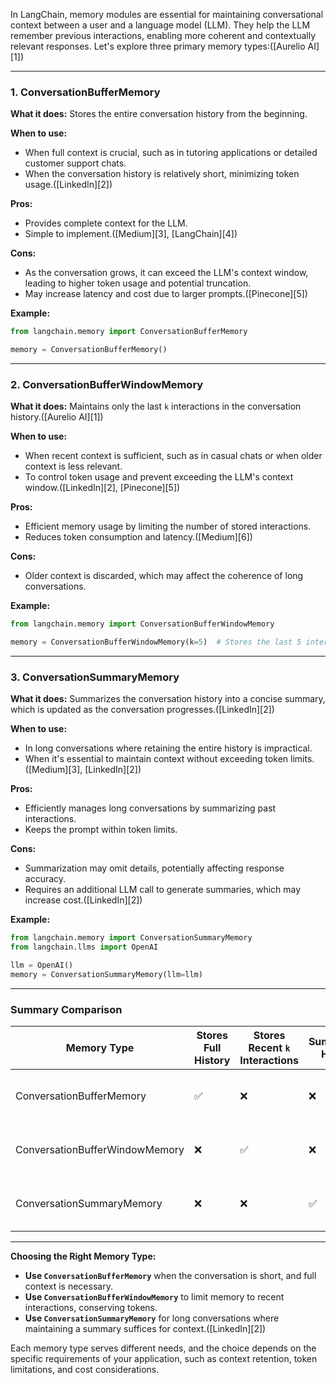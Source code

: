 In LangChain, memory modules are essential for maintaining conversational context between a user and a language model (LLM). They help the LLM remember previous interactions, enabling more coherent and contextually relevant responses. Let's explore three primary memory types:([Aurelio AI][1])

---

### 1. **ConversationBufferMemory**

**What it does:**
Stores the entire conversation history from the beginning.

**When to use:**

* When full context is crucial, such as in tutoring applications or detailed customer support chats.
* When the conversation history is relatively short, minimizing token usage.([LinkedIn][2])

**Pros:**

* Provides complete context for the LLM.
* Simple to implement.([Medium][3], [LangChain][4])

**Cons:**

* As the conversation grows, it can exceed the LLM's context window, leading to higher token usage and potential truncation.
* May increase latency and cost due to larger prompts.([Pinecone][5])

**Example:**

```python
from langchain.memory import ConversationBufferMemory

memory = ConversationBufferMemory()
```



---

### 2. **ConversationBufferWindowMemory**

**What it does:**
Maintains only the last `k` interactions in the conversation history.([Aurelio AI][1])

**When to use:**

* When recent context is sufficient, such as in casual chats or when older context is less relevant.
* To control token usage and prevent exceeding the LLM's context window.([LinkedIn][2], [Pinecone][5])

**Pros:**

* Efficient memory usage by limiting the number of stored interactions.
* Reduces token consumption and latency.([Medium][6])

**Cons:**

* Older context is discarded, which may affect the coherence of long conversations.

**Example:**

```python
from langchain.memory import ConversationBufferWindowMemory

memory = ConversationBufferWindowMemory(k=5)  # Stores the last 5 interactions
```



---

### 3. **ConversationSummaryMemory**

**What it does:**
Summarizes the conversation history into a concise summary, which is updated as the conversation progresses.([LinkedIn][2])

**When to use:**

* In long conversations where retaining the entire history is impractical.
* When it's essential to maintain context without exceeding token limits.([Medium][3], [LinkedIn][2])

**Pros:**

* Efficiently manages long conversations by summarizing past interactions.
* Keeps the prompt within token limits.

**Cons:**

* Summarization may omit details, potentially affecting response accuracy.
* Requires an additional LLM call to generate summaries, which may increase cost.([LinkedIn][2])

**Example:**

```python
from langchain.memory import ConversationSummaryMemory
from langchain.llms import OpenAI

llm = OpenAI()
memory = ConversationSummaryMemory(llm=llm)
```



---

### Summary Comparison

| Memory Type                    | Stores Full History | Stores Recent `k` Interactions | Summarizes History | Use Case Example                             |                                                |
| ------------------------------ | ------------------- | ------------------------------ | ------------------ | -------------------------------------------- | ---------------------------------------------- |
| ConversationBufferMemory       | ✅                   | ❌                              | ❌                  | Short conversations needing full context     |                                                |
| ConversationBufferWindowMemory | ❌                   | ✅                              | ❌                  | Chats where only recent context matters      |                                                |
| ConversationSummaryMemory      | ❌                   | ❌                              | ✅                  | Long conversations with limited token budget | ([YouTube][7], [LinkedIn][2], [Codecademy][8]) |

---

**Choosing the Right Memory Type:**

* **Use `ConversationBufferMemory`** when the conversation is short, and full context is necessary.
* **Use `ConversationBufferWindowMemory`** to limit memory to recent interactions, conserving tokens.
* **Use `ConversationSummaryMemory`** for long conversations where maintaining a summary suffices for context.([LinkedIn][2])

Each memory type serves different needs, and the choice depends on the specific requirements of your application, such as context retention, token limitations, and cost considerations.

